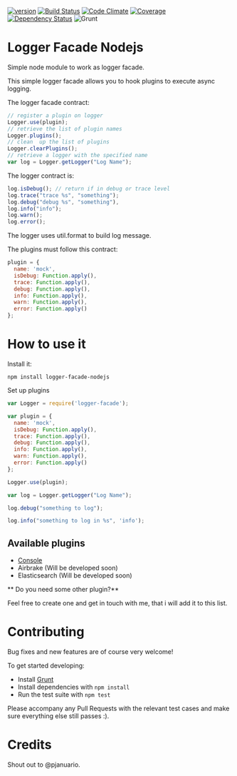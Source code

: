 [![version](https://badge.fury.io/js/logger-facade-nodejs.svg)](https://www.npmjs.org/package/logger-facade-nodejs)
[![Build Status](https://travis-ci.org/pjanuario/logger-facade-nodejs.svg?branch=master)](https://travis-ci.org/pjanuario/logger-facade-nodejs)
[![Code Climate](https://codeclimate.com/github/pjanuario/logger-facade-nodejs.png)](https://codeclimate.com/github/pjanuario/logger-facade-nodejs)
[![Coverage](http://img.shields.io/codeclimate/coverage/github/pjanuario/logger-facade-nodejs.svg)](https://codeclimate.com/github/pjanuario/logger-facade-nodejs)
[![Dependency Status](https://gemnasium.com/pjanuario/logger-facade-nodejs.svg)](https://gemnasium.com/pjanuario/logger-facade-nodejs)
![Grunt](https://cdn.gruntjs.com/builtwith.png)

Logger Facade Nodejs
====================

Simple node module to work as logger facade.

This simple logger facade allows you to hook plugins to execute async logging.

The logger facade contract:
```javascript
// register a plugin on logger
Logger.use(plugin);
// retrieve the list of plugin names
Logger.plugins();
// clean  up the list of plugins
Logger.clearPlugins();
// retrieve a logger with the specified name
var log = Logger.getLogger("Log Name");
```

The logger contract is:
```javascript
log.isDebug(); // return if in debug or trace level
log.trace("trace %s", "something");
log.debug("debug %s", "something"),
log.info("info");
log.warn();
log.error();
```

The logger uses util.format to build log message.


The plugins must follow this contract:
```javascript
plugin = {
  name: 'mock',
  isDebug: Function.apply(),
  trace: Function.apply(),
  debug: Function.apply(),
  info: Function.apply(),
  warn: Function.apply(),
  error: Function.apply()
};
```

# How to use it

Install it:

```
npm install logger-facade-nodejs
```

Set up plugins
```javascript
var Logger = require('logger-facade');

var plugin = {
  name: 'mock',
  isDebug: Function.apply(),
  trace: Function.apply(),
  debug: Function.apply(),
  info: Function.apply(),
  warn: Function.apply(),
  error: Function.apply()
};

Logger.use(plugin);

var log = Logger.getLogger("Log Name");

log.debug("something to log");

log.info("something to log in %s", 'info');
```

## Available plugins
* [Console](https://www.npmjs.org/package/logger-facade-console-plugin-nodejs)
* Airbrake (Will be developed soon)
* Elasticsearch (Will be developed soon)

** Do you need some other plugin?**

Feel free to create one and get in touch with me, that i will add it to this list.

# Contributing
Bug fixes and new features are of course very welcome!

To get started developing:
 - Install [Grunt](http://gruntjs.com/)
 - Install dependencies with ```npm install```
 - Run the test suite with ```npm test```

Please accompany any Pull Requests with the relevant test cases and make sure everything else still passes :).

# Credits
Shout out to @pjanuario.
